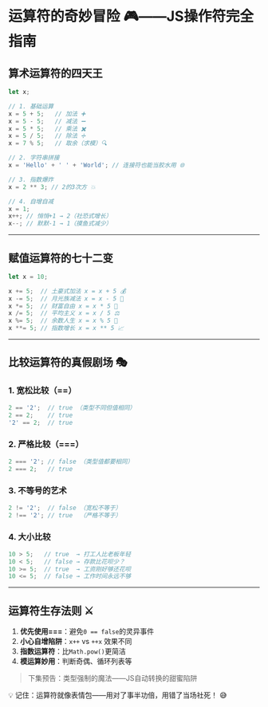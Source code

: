 # 运算符的奇妙冒险 🎮——JS操作符完全指南

## 算术运算符的四天王

```javascript
let x;

// 1. 基础运算
x = 5 + 5;   // 加法 ➕
x = 5 - 5;   // 减法 ➖  
x = 5 * 5;   // 乘法 ✖️
x = 5 / 5;   // 除法 ➗
x = 7 % 5;   // 取余（求模）🔍

// 2. 字符串拼接
x = 'Hello' + ' ' + 'World'; // 连接符也能当胶水用 🌐

// 3. 指数爆炸
x = 2 ** 3; // 2的3次方 💥

// 4. 自增自减
x = 1;
x++; // 悄悄+1 → 2（社恐式增长）
x--; // 默默-1 → 1（摸鱼式减少）
```

---

## 赋值运算符的七十二变

```javascript
let x = 10;

x += 5;  // 土豪式加法 x = x + 5 💰
x -= 5;  // 月光族减法 x = x - 5 💸
x *= 5;  // 财富自由 x = x * 5 🚀
x /= 5;  // 平均主义 x = x / 5 ⚖️
x %= 5;  // 余数人生 x = x % 5 🎲
x **= 5; // 指数增长 x = x ** 5 📈
```

---

## 比较运算符的真假剧场 🎭

### 1. 宽松比较（==）
```javascript
2 == '2';  // true （类型不同但值相同）
2 == 2;    // true 
'2' == 2;  // true
```

### 2. 严格比较（===）
```javascript
2 === '2'; // false （类型值都要相同）
2 === 2;   // true
```

### 3. 不等号的艺术
```javascript
2 != '2';  // false （宽松不等于）
2 !== '2'; // true  （严格不等于）
```

### 4. 大小比较
```javascript
10 > 5;   // true  → 打工人比老板年轻
10 < 5;   // false → 存款比花呗少？
10 >= 5;  // true  → 工资刚好够还花呗
10 <= 5;  // false → 工作时间永远不够
```

---

## 运算符生存法则 ⚔️

1. **优先使用===**：避免`0 == false`的灵异事件
2. **小心自增陷阱**：`x++` vs `++x` 效果不同
3. **指数运算符**：比`Math.pow()`更简洁
4. **模运算妙用**：判断奇偶、循环列表等

> 下集预告：类型强制的魔法——JS自动转换的甜蜜陷阱

💡 记住：运算符就像表情包——用对了事半功倍，用错了当场社死！ 😅 